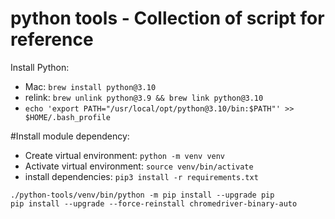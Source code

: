 # python tools - Collection of script for reference 

Install Python:
  * Mac: `brew install python@3.10`
  * relink: `brew unlink python@3.9 && brew link python@3.10`
  * `echo 'export PATH="/usr/local/opt/python@3.10/bin:$PATH"' >> $HOME/.bash_profile`


#Install module dependency:

* Create virtual environment: `python -m venv venv`
* Activate virtual environment:  `source venv/bin/activate`    
* install dependencies:   `pip3 install -r requirements.txt`

```
./python-tools/venv/bin/python -m pip install --upgrade pip
pip install --upgrade --force-reinstall chromedriver-binary-auto

```